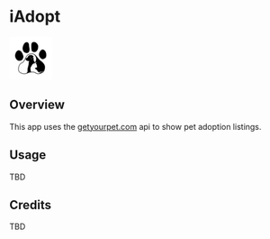 #  iAdopt
![App Icon](/iAdopt/Assets.xcassets/AppIcon.appiconset/Icon-App-76x76@1x.png)

## Overview

This app uses the [getyourpet.com](https://getyourpet.com/api-documentation/) api to show pet adoption listings.

## Usage

TBD

## Credits

TBD
